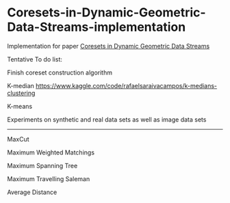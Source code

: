 # Coresets-in-Dynamic-Geometric-Data-Streams-implementation
Implementation for paper [Coresets in Dynamic Geometric Data Streams](https://dl.acm.org/doi/10.1145/1060590.1060622)

Tentative To do list:

Finish coreset construction algorithm

K-median https://www.kaggle.com/code/rafaelsaraivacampos/k-medians-clustering

K-means

Experiments on synthetic and real data sets as well as image data sets

----------------------------------------------------------------------------------------

MaxCut

Maximum Weighted Matchings

Maximum Spanning Tree

Maximum Travelling Saleman

Average Distance
